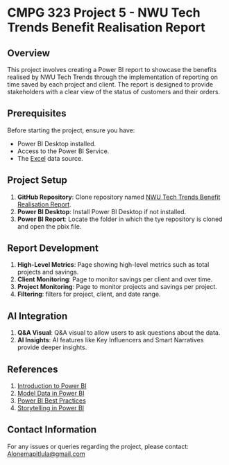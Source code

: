# CMPG 323 Project 5 - NWU Tech Trends Benefit Realisation Report

## Overview
This project involves creating a Power BI report to showcase the benefits realised by NWU Tech Trends through the implementation of reporting on time saved by each project and client. The report is designed to provide stakeholders with a clear view of the status of customers and their orders.

## Prerequisites
Before starting the project, ensure you have:
- Power BI Desktop installed.
- Access to the Power BI Service.
- The [Excel](https://github.com/Mpitula/NWU-Tech-Trends-Benefit-Realisation/blob/main/NWU%20Tech%20Trends%20Data.xlsx) data source.

## Project Setup
1. **GitHub Repository**: Clone repository named [NWU Tech Trends Benefit Realisation Report](https://github.com/Mpitula/NWU-Tech-Trends-Benefit-Realisation.git).
2. **Power BI Desktop**: Install Power BI Desktop if not installed.
3. **Power BI Report**: Locate the folder in which the tye repository is cloned and open the pbix file.

## Report Development
1. **High-Level Metrics**: Page showing high-level metrics such as total projects and savings.
2. **Client Monitoring**: Page to monitor savings per client and over time.
3. **Project Monitoring**: Page to monitor projects and savings per project.
4. **Filtering**: filters for project, client, and date range.

## AI Integration
1. **Q&A Visual**: Q&A visual to allow users to ask questions about the data.
2. **AI Insights**: AI features like Key Influencers and Smart Narratives provide deeper insights.

## References
1. [Introduction to Power BI](https://docs.microsoft.com/en-us/learn/modules/introduction-power-bi/)
2. [Model Data in Power BI](https://docs.microsoft.com/en-us/learn/paths/model-power-bi/)
3. [Power BI Best Practices](https://spreadsheeto.com/power-bi-best-practices/)
4. [Storytelling in Power BI](https://powerbi.microsoft.com/en-us/data-storytelling/)

## Contact Information

For any issues or queries regarding the project, please contact: Alonemapitlula@gmail.com
